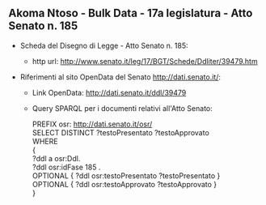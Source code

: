 ## Akoma Ntoso - Bulk Data - 17a legislatura - Atto Senato n. 185 ##

* Scheda del Disegno di Legge - Atto Senato n. 185:
	* http url: http://www.senato.it/leg/17/BGT/Schede/Ddliter/39479.htm

* Riferimenti al sito OpenData del Senato http://dati.senato.it/:
	* Link OpenData: http://dati.senato.it/ddl/39479
	* Query SPARQL per i documenti relativi all'Atto Senato:

        PREFIX osr: <http://dati.senato.it/osr/>  
		SELECT DISTINCT ?testoPresentato ?testoApprovato  
		WHERE  
		{  
		    ?ddl a osr:Ddl.  
		    ?ddl osr:idFase 185 .  
		    OPTIONAL { ?ddl osr:testoPresentato ?testoPresentato }  
		    OPTIONAL { ?ddl osr:testoApprovato ?testoApprovato }  
		}
		